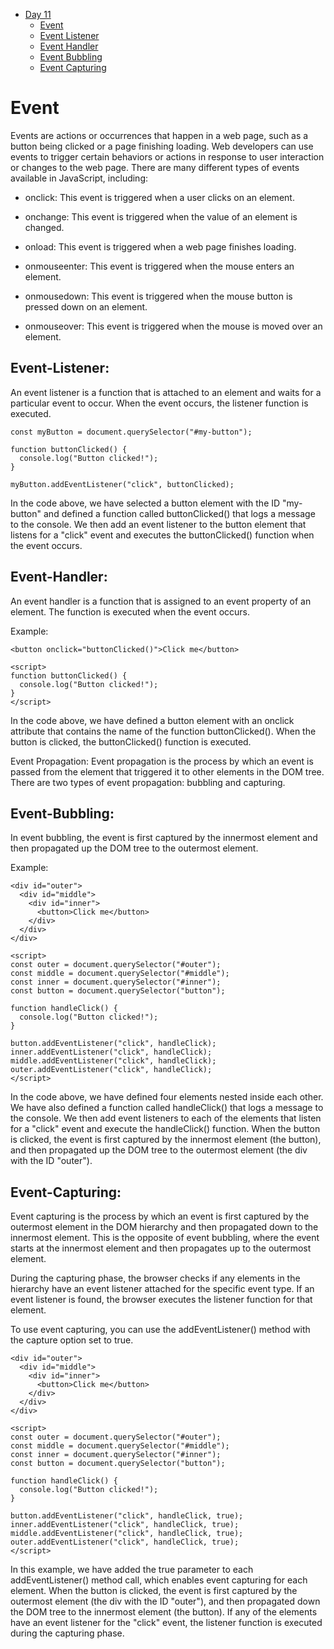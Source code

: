 - [Day 11](#day-17)
	- [Event](#Event)
	- [Event Listener](#Event-Listener)
	- [Event Handler](#Event-Handler)
	- [Event Bubbling](#Event-Bubbling)
	- [Event Capturing](#Event-Capturing)
	 

# Event  

Events are actions or occurrences that happen in a web page, such as a button being clicked or a page finishing loading. Web developers can use events to trigger certain behaviors or actions in response to user interaction or changes to the web page. There are many different types of events available in JavaScript, including:

- onclick: This event is triggered when a user clicks on an element.

- onchange: This event is triggered when the value of an element is changed.

- onload: This event is triggered when a web page finishes loading.

- onmouseenter: This event is triggered when the mouse enters an element.

- onmousedown: This event is triggered when the mouse button is pressed down on an element.

- onmouseover: This event is triggered when the mouse is moved over an element.

## Event-Listener:

An event listener is a function that is attached to an element and waits for a particular event to occur. When the event occurs, the listener function is executed.

``` 
const myButton = document.querySelector("#my-button");

function buttonClicked() {
  console.log("Button clicked!");
}

myButton.addEventListener("click", buttonClicked);
```

In the code above, we have selected a button element with the ID "my-button" and defined a function called buttonClicked() that logs a message to the console. We then add an event listener to the button element that listens for a "click" event and executes the buttonClicked() function when the event occurs.

## Event-Handler:
An event handler is a function that is assigned to an event property of an element. The function is executed when the event occurs.

Example:

```
<button onclick="buttonClicked()">Click me</button>

<script>
function buttonClicked() {
  console.log("Button clicked!");
}
</script>

```

In the code above, we have defined a button element with an onclick attribute that contains the name of the function buttonClicked(). When the button is clicked, the buttonClicked() function is executed.

Event Propagation:
Event propagation is the process by which an event is passed from the element that triggered it to other elements in the DOM tree. There are two types of event propagation: bubbling and capturing.

## Event-Bubbling:
In event bubbling, the event is first captured by the innermost element and then propagated up the DOM tree to the outermost element.

Example:
```
<div id="outer">
  <div id="middle">
    <div id="inner">
      <button>Click me</button>
    </div>
  </div>
</div>

<script>
const outer = document.querySelector("#outer");
const middle = document.querySelector("#middle");
const inner = document.querySelector("#inner");
const button = document.querySelector("button");

function handleClick() {
  console.log("Button clicked!");
}

button.addEventListener("click", handleClick);
inner.addEventListener("click", handleClick);
middle.addEventListener("click", handleClick);
outer.addEventListener("click", handleClick);
</script>
```

In the code above, we have defined four elements nested inside each other. We have also defined a function called handleClick() that logs a message to the console. We then add event listeners to each of the elements that listen for a "click" event and execute the handleClick() function. When the button is clicked, the event is first captured by the innermost element (the button), and then propagated up the DOM tree to the outermost element (the div with the ID "outer").

## Event-Capturing:
Event capturing is the process by which an event is first captured by the outermost element in the DOM hierarchy and then propagated down to the innermost element. This is the opposite of event bubbling, where the event starts at the innermost element and then propagates up to the outermost element.

During the capturing phase, the browser checks if any elements in the hierarchy have an event listener attached for the specific event type. If an event listener is found, the browser executes the listener function for that element.

To use event capturing, you can use the addEventListener() method with the capture option set to true.

```
<div id="outer">
  <div id="middle">
    <div id="inner">
      <button>Click me</button>
    </div>
  </div>
</div>

<script>
const outer = document.querySelector("#outer");
const middle = document.querySelector("#middle");
const inner = document.querySelector("#inner");
const button = document.querySelector("button");

function handleClick() {
  console.log("Button clicked!");
}

button.addEventListener("click", handleClick, true);
inner.addEventListener("click", handleClick, true);
middle.addEventListener("click", handleClick, true);
outer.addEventListener("click", handleClick, true);
</script>
```

In this example, we have added the true parameter to each addEventListener() method call, which enables event capturing for each element. When the button is clicked, the event is first captured by the outermost element (the div with the ID "outer"), and then propagated down the DOM tree to the innermost element (the button). If any of the elements have an event listener for the "click" event, the listener function is executed during the capturing phase.